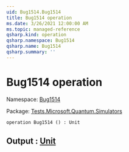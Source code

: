 ```yaml
---
uid: Bug1514.Bug1514
title: Bug1514 operation
ms.date: 3/26/2021 12:00:00 AM
ms.topic: managed-reference
qsharp.kind: operation
qsharp.namespace: Bug1514
qsharp.name: Bug1514
qsharp.summary: ''
---
```


# Bug1514 operation

Namespace: [Bug1514](xref:Bug1514)

Package: [Tests.Microsoft.Quantum.Simulators](https://nuget.org/packages/Tests.Microsoft.Quantum.Simulators)




```qsharp
operation Bug1514 () : Unit
```


## Output : [Unit](xref:microsoft.quantum.lang-ref.unit)

